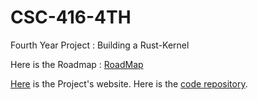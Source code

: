# CSC-416-4TH
Fourth Year Project : Building a Rust-Kernel

Here is the Roadmap : [RoadMap](https://github.com/kiarie404/CSC-416-4TH/blob/main/Roadmap)

[Here](https://kiarie404.github.io/CSC-416-4TH/main_site/index.html) is the Project's website.
Here is the [code repository](https://github.com/kiarie404/Hobo-OS).

